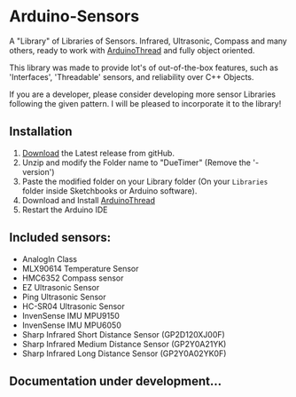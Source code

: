 # Arduino-Sensors

A "Library" of Libraries of Sensors. Infrared, Ultrasonic, Compass and many others,
ready to work with [ArduinoThread](https://github.com/ivanseidel/ArduinoThread) and fully object oriented.

This library was made to provide lot's of out-of-the-box features, such as 'Interfaces', 'Threadable' sensors,
and reliability over C++ Objects.

If you are a developer, please consider developing more sensor Libraries following the given pattern. I will be
pleased to incorporate it to the library!

## Installation

1. [Download](https://github.com/ivanseidel/Arduino-Sensors/releases) the Latest release from gitHub.
2. Unzip and modify the Folder name to "DueTimer" (Remove the '-version')
3. Paste the modified folder on your Library folder (On your `Libraries` folder inside Sketchbooks or Arduino software).
4. Download and Install [ArduinoThread](https://github.com/ivanseidel/ArduinoThread)
5. Restart the Arduino IDE

## Included sensors:

* AnalogIn Class
* MLX90614 Temperature Sensor
* HMC6352 Compass sensor
* EZ Ultrasonic Sensor
* Ping Ultrasonic Sensor
* HC-SR04 Ultrasonic Sensor
* InvenSense IMU MPU9150
* InvenSense IMU MPU6050
* Sharp Infrared Short Distance Sensor (GP2D120XJ00F)
* Sharp Infrared Medium Distance Sensor (GP2Y0A21YK)
* Sharp Infrared Long Distance Sensor (GP2Y0A02YK0F)

## Documentation under development...
